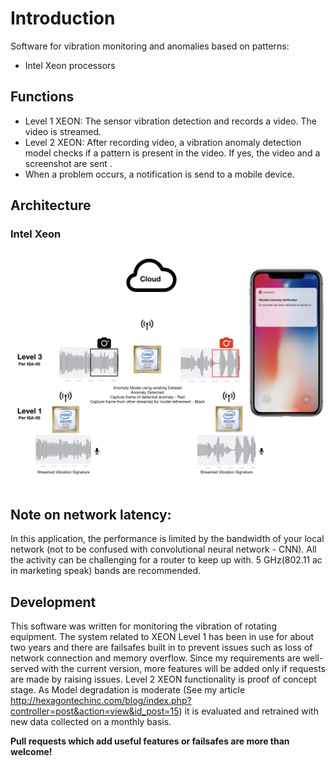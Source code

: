 # Introduction

Software for vibration monitoring and anomalies based on patterns:
- Intel Xeon processors

## Functions
- Level 1 XEON: The sensor vibration detection and records a video. The video is streamed.
- Level 2 XEON: After recording video, a vibration anomaly detection model checks if a pattern is present in the video. If yes, the video and a screenshot are sent .
- When a problem occurs, a notification is send to a mobile device.

## Architecture
### Intel Xeon
![Architecture 1](https://github.com/hexagontechinc/WIP/blob/master/DOCS_ANOMALY/Arch.001.jpeg)

## Note on network latency:

In this application, the performance is limited by the bandwidth of your local network (not to be confused with convolutional neural network - CNN). All the activity can be challenging for a router to keep up with. 5 GHz(802.11 ac in marketing speak) bands are recommended.

## Development

This software was written for monitoring the vibration of rotating equipment. The system related to XEON Level 1 has been in use for about two years and there are failsafes built in to prevent issues such as loss of network connection and memory overflow. Since my requirements are well-served with the current version, more features will be added only if requests are made by raising issues.  Level 2 XEON functionality is proof of concept stage.
As Model degradation is moderate (See my article <a href="http://hexagontechinc.com/AI_V&V" target="_blank">http://hexagontechinc.com/blog/index.php?controller=post&action=view&id_post=15</a>) it is evaluated and retrained with new data collected on a monthly basis.

**Pull requests which add useful features or failsafes are more than welcome!**
